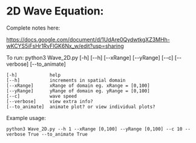 # 2D Wave Equation:

Complete notes here: 

https://docs.google.com/document/d/1UdAre0QydwtkgXZ3MHh-wKCYS5iFsHr1RvFlGK6Nx_w/edit?usp=sharing

To run: 
    python3 Wave_2D.py [-h] [--h] [--xRange] [--yRange] [--c] [--verbose] [--to_animate]

    [-h]            help
    [--h]           increments in spatial domain
    [--xRange]      xRange of domain eg. xRange = [0,100]
    [--yRange]      yRange of domain eg. yRange = [0,100]
    [--c]           wave speed
    [--verbose]     view extra info?
    [--to_animate]  animate plot? or view individual plots?

Example usage:

    python3 Wave_2D.py --h 1 --xRange [0,100] --yRange [0,100] --c 10 --verbose True --to_animate True

    